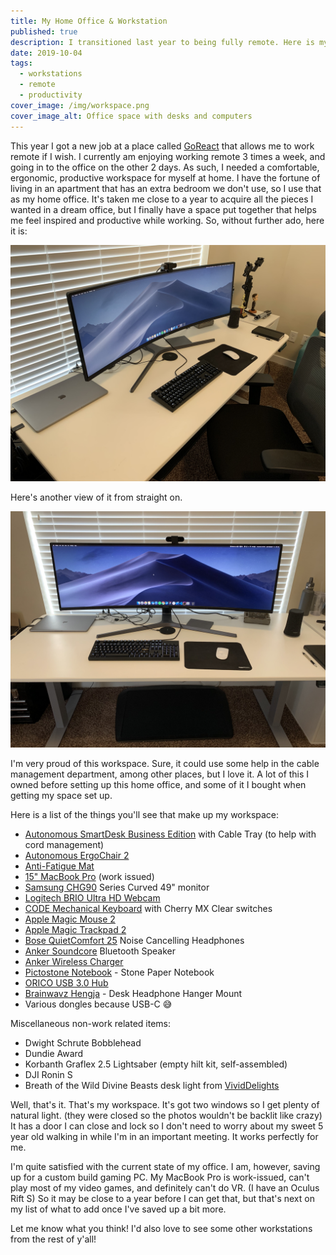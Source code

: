 ```yaml
---
title: My Home Office & Workstation
published: true
description: I transitioned last year to being fully remote. Here is my home office workspace!
date: 2019-10-04
tags:
  - workstations
  - remote
  - productivity
cover_image: /img/workspace.png
cover_image_alt: Office space with desks and computers
---
```


This year I got a new job at a place called [GoReact](https://get.goreact.com/careers/) that allows me to work remote if I wish. I currently am enjoying working remote 3 times a week, and going in to the office on the other 2 days. As such, I needed a comfortable, ergonomic, productive workspace for myself at home. I have the fortune of living in an apartment that has an extra bedroom we don't use, so I use that as my home office. It's taken me close to a year to acquire all the pieces I wanted in a dream office, but I finally have a space put together that helps me feel inspired and productive while working. So, without further ado, here it is:

![Side view of my workstation setup](/img/posts/home-office-setup/side.png)

Here's another view of it from straight on.

![Front view of my workstation setup](/img/posts/home-office-setup/front.png)

I'm very proud of this workspace. Sure, it could use some help in the cable management department, among other places, but I love it. A lot of this I owned before setting up this home office, and some of it I bought when getting my space set up.

Here is a list of the things you'll see that make up my workspace:

- [Autonomous SmartDesk Business Edition](https://www.autonomous.ai/standing-desks/smartdesk-2-business) with Cable Tray (to help with cord management)
- [Autonomous ErgoChair 2](https://www.autonomous.ai/office-chairs/ergonomic-chair)
- [Anti-Fatigue Mat](https://www.autonomous.ai/office-accessories/anti-fatigue-mat)
- [15" MacBook Pro](https://www.apple.com/macbook-pro/) (work issued)
- [Samsung CHG90](https://www.amazon.com/gp/product/B072C7TNC5/ref=ppx_yo_dt_b_search_asin_title?ie=UTF8&psc=1) Series Curved 49" monitor
- [Logitech BRIO Ultra HD Webcam](https://www.amazon.com/gp/product/B01N5UOYC4/ref=ppx_yo_dt_b_search_asin_title?ie=UTF8&psc=1)
- [CODE Mechanical Keyboard](https://codekeyboards.com/) with Cherry MX Clear switches
- [Apple Magic Mouse 2](https://www.apple.com/shop/product/MLA02LL/A/magic-mouse-2-silver)
- [Apple Magic Trackpad 2](https://www.apple.com/shop/product/MRMF2/magic-trackpad-2-space-gray?fnode=4c)
- [Bose QuietComfort 25](https://www.amazon.com/Bose-QuietComfort-Acoustic-Cancelling-Headphones/dp/B00M1NEUKK) Noise Cancelling Headphones
- [Anker Soundcore](https://www.amazon.com/gp/product/B07BHP4W36/ref=ppx_yo_dt_b_search_asin_title?ie=UTF8&psc=1) Bluetooth Speaker
- [Anker Wireless Charger](https://www.amazon.com/gp/product/B0756Z8X82/ref=ppx_yo_dt_b_search_asin_title?ie=UTF8&psc=1)
- [Pictostone Notebook](https://www.amazon.com/gp/product/B07238CZ2H/ref=ppx_yo_dt_b_search_asin_title?ie=UTF8&psc=1) - Stone Paper Notebook
- [ORICO USB 3.0 Hub](https://www.amazon.com/gp/product/B0711ZWHDV/ref=ppx_yo_dt_b_search_asin_title?ie=UTF8&psc=1)
- [Brainwavz Hengja](https://www.amazon.com/gp/product/B012VIWG28/ref=ppx_yo_dt_b_search_asin_title?ie=UTF8&psc=1) - Desk Headphone Hanger Mount
- Various dongles because USB-C 😅

Miscellaneous non-work related items:

- Dwight Schrute Bobblehead
- Dundie Award
- Korbanth Graflex 2.5 Lightsaber (empty hilt kit, self-assembled)
- DJI Ronin S
- Breath of the Wild Divine Beasts desk light from [VividDelights](https://www.etsy.com/shop/VividDelights)

Well, that's it. That's my workspace. It's got two windows so I get plenty of natural light. (they were closed so the photos wouldn't be backlit like crazy) It has a door I can close and lock so I don't need to worry about my sweet 5 year old walking in while I'm in an important meeting. It works perfectly for me.

I'm quite satisfied with the current state of my office. I am, however, saving up for a custom build gaming PC. My MacBook Pro is work-issued, can't play most of my video games, and definitely can't do VR. (I have an Oculus Rift S) So it may be close to a year before I can get that, but that's next on my list of what to add once I've saved up a bit more.

Let me know what you think! I'd also love to see some other workstations from the rest of y'all!
